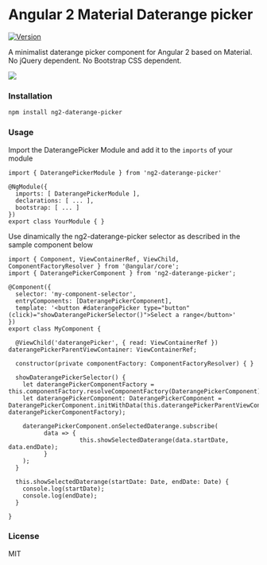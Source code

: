 # Angular 2 Material Daterange picker

[![Version](http://img.shields.io/npm/v/ng2-daterange-picker.svg)](https://www.npmjs.org/package/ng2-daterange-picker)

A minimalist daterange picker component for Angular 2 based on Material.
No jQuery dependent. No Bootstrap CSS dependent.

![](http://www.lafruitera.com/ng2-daterange-picker.gif)

### Installation
```
npm install ng2-daterange-picker
```
### Usage
Import the DaterangePicker Module and add it to the `imports` of your module
```
import { DaterangePickerModule } from 'ng2-daterange-picker'

@NgModule({
  imports: [ DaterangePickerModule ],
  declarations: [ ... ],
  bootstrap: [ ... ]
})
export class YourModule { }
```
Use dinamically the ng2-daterange-picker selector as described in the sample component below
```
import { Component, ViewContainerRef, ViewChild, ComponentFactoryResolver } from '@angular/core';
import { DaterangePickerComponent } from 'ng2-daterange-picker';

@Component({
  selector: 'my-component-selector',
  entryComponents: [DaterangePickerComponent],
  template: '<button #daterangePicker type="button" (click)="showDaterangePickerSelector()">Select a range</button>'
})
export class MyComponent {

  @ViewChild('daterangePicker', { read: ViewContainerRef }) daterangePickerParentViewContainer: ViewContainerRef;

  constructor(private componentFactory: ComponentFactoryResolver) { }

  showDaterangePickerSelector() {
    let daterangePickerComponentFactory = this.componentFactory.resolveComponentFactory(DaterangePickerComponent);
    let daterangePickerComponent: DaterangePickerComponent = DaterangePickerComponent.initWithData(this.daterangePickerParentViewContainer, daterangePickerComponentFactory);

    daterangePickerComponent.onSelectedDaterange.subscribe(
          data => {
                    this.showSelectedDaterange(data.startDate, data.endDate);
          }
    );
  }

  this.showSelectedDaterange(startDate: Date, endDate: Date) {
    console.log(startDate);
    console.log(endDate);
  }

}
```

### License
MIT
